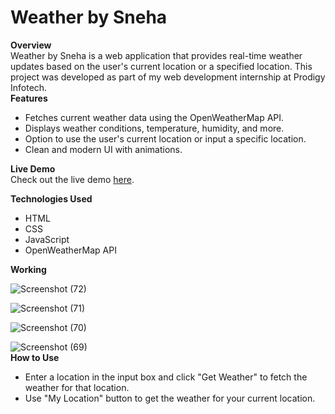 <h1>Weather by Sneha</h1>
<b>Overview</b><br>
Weather by Sneha is a web application that provides real-time weather updates based on the user's current location or a specified location. This project was developed as part of my web development internship at Prodigy Infotech.
       <br> <b>Features</b><br>
        <ul>
            <li>Fetches current weather data using the OpenWeatherMap API.</li>
            <li>Displays weather conditions, temperature, humidity, and more.</li>
            <li>Option to use the user's current location or input a specific location.</li>
            <li>Clean and modern UI with animations.</li>
        </ul>
    </p>
    <p>
        <b>Live Demo</b><br>
        Check out the live demo <a href="https://weatherbysneha.netlify.app">here</a>.
    </p>
    <p>
        <b>Technologies Used</b><br>
        <ul>
            <li>HTML</li>
            <li>CSS</li>
            <li>JavaScript</li>
            <li>OpenWeatherMap API</li>
        </ul>
        <b>Working</b><br>
        
![Screenshot (72)](https://github.com/snehaxaaa/PRODIGY_WD_05/assets/146460728/7ea3d4e9-67a8-4a94-98a9-198b7edaa8f8)

![Screenshot (71)](https://github.com/snehaxaaa/PRODIGY_WD_05/assets/146460728/4a09234e-29a8-4d73-a83e-3d5a19688e6c)

![Screenshot (70)](https://github.com/snehaxaaa/PRODIGY_WD_05/assets/146460728/d1aa4449-4a02-45fb-9235-1ffc01a7b96c)

![Screenshot (69)](https://github.com/snehaxaaa/PRODIGY_WD_05/assets/146460728/bb6bc31c-4883-4057-8edd-75319a25e1bd)
        <br><b>How to Use</b><br>
        <ul>
            <li>Enter a location in the input box and click "Get Weather" to fetch the weather for that location.</li>
            <li>Use "My Location" button to get the weather for your current location.</li>
        </ul>
    </p>
